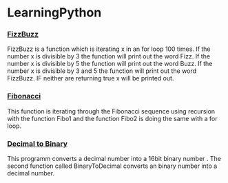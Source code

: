 # LearningPython
<div>
    <h3>
    <a href="https://github.com/Dashfire/LearningPython/blob/main/FizzBuzz.py">FizzBuzz</a>
    </h3>
</div>
<p>
    FizzBuzz is a function which is iterating x in an for loop 100 times. If the number x is divisible by 3 the function will print out the word Fizz.
    If the number x is divisible by 5 the function will print out the word Buzz. If the number x is divisible by 3 and 5 the function will print out the word FizzBuzz.
    IF neither are returning true x will be printed out. 
</p>

<div>
    <h3>
    <a href="https://github.com/Dashfire/LearningPython/blob/main/Fibonacci.py">Fibonacci</a>
    </h3>
</div>
<p>
    This function is iterating through the Fibonacci sequence using recursion with the function Fibo1 and the function Fibo2 is doing the same with a for loop.
</p>
<div>
    <h3>
    <a href="https://github.com/Dashfire/LearningPython/blob/main/Decimal%20to%20Binary.py)">Decimal to Binary</a>
    </h3>
</div>
<p>
    This programm converts a decimal number into a 16bit binary number . The second function called BinaryToDecimal converts an binary number into a decimal number. 
</p>
